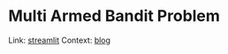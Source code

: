 # Multi Armed Bandit Problem

Link: [streamlit](tab:https://bandits.streamlit.app/)
Context: [blog](tab:https://parv.bearblog.dev/bandits/)
